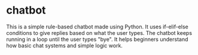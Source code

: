 # chatbot
This is a simple rule-based chatbot made using Python.
It uses if-elif-else conditions to give replies based on what the user types. 
The chatbot keeps running in a loop until the user types "bye". It helps beginners understand how basic chat systems and simple logic work.
